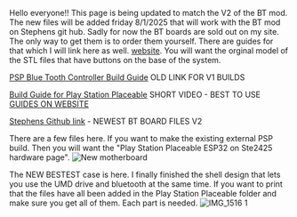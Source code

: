 Hello everyone!! This page is being updated to match the V2 of the BT mod. The new files will be added friday 8/1/2025 that will work with the BT mod on Stephens git hub. Sadly for now the BT boards are sold out on my site. The only way to get them is to order them yourself. There are guides for that which I will link here as well. [website](https://www.retromodworks.com/all-guides/buying-guide/from-the-factory). You will want the orginal model of the STL files that have buttons on the base of the system. 


[PSP Blue Tooth Controller Build Guide](https://www.youtube.com/watch?v=i-hV2Kf_kdc&t=172s) OLD LINK FOR V1 BUILDS 

[Build Guide for Play Station Placeable](https://youtu.be/1SqOVhhqsD0) SHORT VIDEO - BEST TO USE [GUIDES ON WEBSITE](https://www.retromodworks.com/all-guides)

[Stephens Github link](https://github.com/ste2425/PSP-Bluetooth) - NEWEST BT BOARD FILES V2

There are a few files here. If you want to make the existing external PSP build. Then you will want the "Play Station Placeable ESP32 on Ste2425 hardware page". ![New motherboard](https://github.com/user-attachments/assets/4ed684d9-35b7-4ba8-885c-6c641876b9ae)



The NEW BESTEST case is here. I finally finished the shell design that lets you use the UMD drive and bluetooth at the same time. If you want to print that the files have all been added in the Play Station Placeable folder and make sure you get all of them. Each part is needed.
![IMG_1516 1](https://github.com/user-attachments/assets/90ce0cd5-ca2b-4ad9-bf5a-251bf631b89f)
